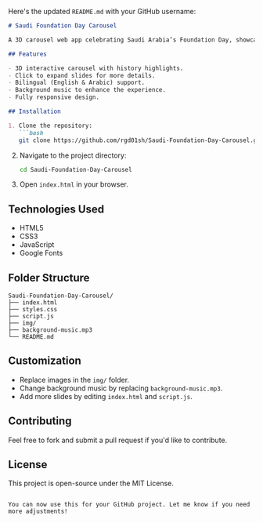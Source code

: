 Here's the updated `README.md` with your GitHub username:

```markdown
# Saudi Foundation Day Carousel

A 3D carousel web app celebrating Saudi Arabia’s Foundation Day, showcasing the history of Saudi Arabia from the 1930s to today.

## Features

- 3D interactive carousel with history highlights.
- Click to expand slides for more details.
- Bilingual (English & Arabic) support.
- Background music to enhance the experience.
- Fully responsive design.

## Installation

1. Clone the repository:
   ```bash
   git clone https://github.com/rgd01sh/Saudi-Foundation-Day-Carousel.git
   ```

2. Navigate to the project directory:
   ```bash
   cd Saudi-Foundation-Day-Carousel
   ```

3. Open `index.html` in your browser.

## Technologies Used

- HTML5
- CSS3
- JavaScript
- Google Fonts

## Folder Structure

```
Saudi-Foundation-Day-Carousel/
├── index.html
├── styles.css
├── script.js
├── img/
├── background-music.mp3
└── README.md
```

## Customization

- Replace images in the `img/` folder.
- Change background music by replacing `background-music.mp3`.
- Add more slides by editing `index.html` and `script.js`.

## Contributing

Feel free to fork and submit a pull request if you'd like to contribute.

## License

This project is open-source under the MIT License.
```

You can now use this for your GitHub project. Let me know if you need more adjustments!
